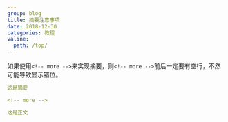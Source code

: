 ```yaml
---
group: blog
title: 摘要注意事项
date: 2018-12-30
categories: 教程
valine:
  path: /top/
---
```


如果使用`<!-- more -->`来实现摘要，则`<!-- more -->`前后一定要有空行，不然可能导致显示错位。

```yml
这是摘要

<!-- more -->

这是正文
```

<!-- more -->
